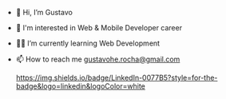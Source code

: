 - 👋 Hi, I’m Gustavo
- 👀 I'm interested in Web & Mobile Developer career
- 👨‍💻 I’m currently learning Web Development
- 📫 How to reach me gustavohe.rocha@gmail.com

	https://img.shields.io/badge/LinkedIn-0077B5?style=for-the-badge&logo=linkedin&logoColor=white

<!---
Gu-Rocha/Gu-Rocha is a ✨ special ✨ repository because its `README.md` (this file) appears on your GitHub profile.
You can click the Preview link to take a look at your changes.
--->

